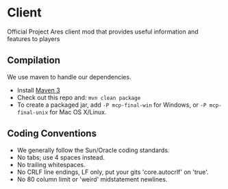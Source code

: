 Client
======
Official Project Ares client mod that provides useful information and features to players

Compilation
-----------

We use maven to handle our dependencies.

* Install [Maven 3](http://maven.apache.org/download.html)
* Check out this repo and: `mvn clean package`
* To create a packaged jar, add `-P mcp-final-win` for Windows, or `-P mcp-final-unix` for Mac OS X/Linux.

Coding Conventions
-----------

* We generally follow the Sun/Oracle coding standards.
* No tabs; use 4 spaces instead.
* No trailing whitespaces.
* No CRLF line endings, LF only, put your gits 'core.autocrlf' on 'true'.
* No 80 column limit or 'weird' midstatement newlines.
